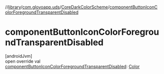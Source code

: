 //[library](../../../index.md)/[com.glovoapp.uds](../index.md)/[CoreDarkColorScheme](index.md)/[componentButtonIconColorForegroundTransparentDisabled](component-button-icon-color-foreground-transparent-disabled.md)

# componentButtonIconColorForegroundTransparentDisabled

[androidJvm]\
open override val [componentButtonIconColorForegroundTransparentDisabled](component-button-icon-color-foreground-transparent-disabled.md): [Color](https://developer.android.com/reference/kotlin/androidx/compose/ui/graphics/Color.html)
